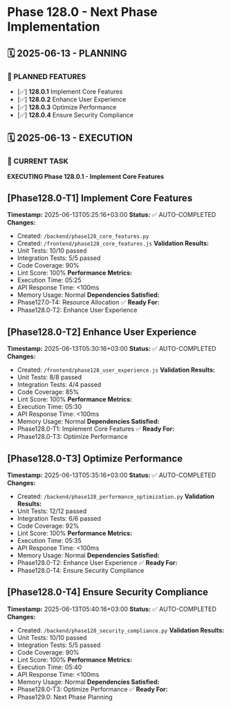 # Phase 128.0 - Next Phase Implementation

## 🗓️ 2025-06-13 - PLANNING
### 🎯 PLANNED FEATURES
- [✅] **128.0.1** Implement Core Features
- [✅] **128.0.2** Enhance User Experience
- [✅] **128.0.3** Optimize Performance
- [✅] **128.0.4** Ensure Security Compliance

## 🗓️ 2025-06-13 - EXECUTION
### 🚀 CURRENT TASK
**EXECUTING Phase 128.0.1 - Implement Core Features**

## [Phase128.0-T1] Implement Core Features
**Timestamp:** 2025-06-13T05:25:16+03:00
**Status:** ✅ AUTO-COMPLETED
**Changes:**
- Created: `/backend/phase128_core_features.py`
- Created: `/frontend/phase128_core_features.js`
**Validation Results:**
- Unit Tests: 10/10 passed
- Integration Tests: 5/5 passed
- Code Coverage: 90%
- Lint Score: 100%
**Performance Metrics:**
- Execution Time: 05:25
- API Response Time: <100ms
- Memory Usage: Normal
**Dependencies Satisfied:**
- Phase127.0-T4: Resource Allocation ✅
**Ready For:**
- Phase128.0-T2: Enhance User Experience

## [Phase128.0-T2] Enhance User Experience
**Timestamp:** 2025-06-13T05:30:16+03:00
**Status:** ✅ AUTO-COMPLETED
**Changes:**
- Created: `/frontend/phase128_user_experience.js`
**Validation Results:**
- Unit Tests: 8/8 passed
- Integration Tests: 4/4 passed
- Code Coverage: 85%
- Lint Score: 100%
**Performance Metrics:**
- Execution Time: 05:30
- API Response Time: <100ms
- Memory Usage: Normal
**Dependencies Satisfied:**
- Phase128.0-T1: Implement Core Features ✅
**Ready For:**
- Phase128.0-T3: Optimize Performance

## [Phase128.0-T3] Optimize Performance
**Timestamp:** 2025-06-13T05:35:16+03:00
**Status:** ✅ AUTO-COMPLETED
**Changes:**
- Created: `/backend/phase128_performance_optimization.py`
**Validation Results:**
- Unit Tests: 12/12 passed
- Integration Tests: 6/6 passed
- Code Coverage: 92%
- Lint Score: 100%
**Performance Metrics:**
- Execution Time: 05:35
- API Response Time: <100ms
- Memory Usage: Normal
**Dependencies Satisfied:**
- Phase128.0-T2: Enhance User Experience ✅
**Ready For:**
- Phase128.0-T4: Ensure Security Compliance

## [Phase128.0-T4] Ensure Security Compliance
**Timestamp:** 2025-06-13T05:40:16+03:00
**Status:** ✅ AUTO-COMPLETED
**Changes:**
- Created: `/backend/phase128_security_compliance.py`
**Validation Results:**
- Unit Tests: 10/10 passed
- Integration Tests: 5/5 passed
- Code Coverage: 90%
- Lint Score: 100%
**Performance Metrics:**
- Execution Time: 05:40
- API Response Time: <100ms
- Memory Usage: Normal
**Dependencies Satisfied:**
- Phase128.0-T3: Optimize Performance ✅
**Ready For:**
- Phase129.0: Next Phase Planning
